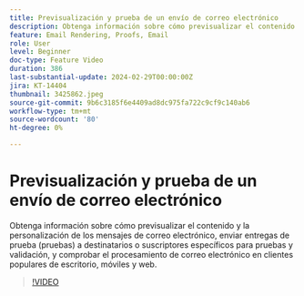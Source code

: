 ```yaml
---
title: Previsualización y prueba de un envío de correo electrónico
description: Obtenga información sobre cómo previsualizar el contenido y la personalización de los mensajes de correo electrónico, enviar entregas de prueba (pruebas) a destinatarios o suscriptores específicos para pruebas y validación, y comprobar el procesamiento de correo electrónico en clientes populares de escritorio, móviles y web.
feature: Email Rendering, Proofs, Email
role: User
level: Beginner
doc-type: Feature Video
duration: 386
last-substantial-update: 2024-02-29T00:00:00Z
jira: KT-14404
thumbnail: 3425862.jpeg
source-git-commit: 9b6c3185f6e4409ad8dc975fa722c9cf9c140ab6
workflow-type: tm+mt
source-wordcount: '80'
ht-degree: 0%

---
```



# Previsualización y prueba de un envío de correo electrónico

Obtenga información sobre cómo previsualizar el contenido y la personalización de los mensajes de correo electrónico, enviar entregas de prueba (pruebas) a destinatarios o suscriptores específicos para pruebas y validación, y comprobar el procesamiento de correo electrónico en clientes populares de escritorio, móviles y web.

>[!VIDEO](https://video.tv.adobe.com/v/3425862/?learn=on)
